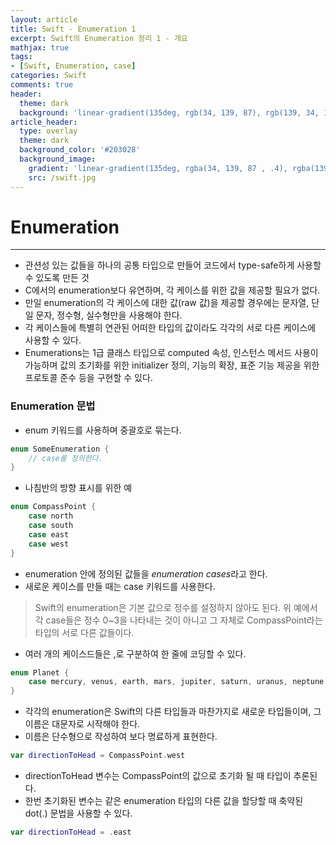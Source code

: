 ```yaml
---
layout: article
title: Swift - Enumeration 1
excerpt: Swift의 Enumeration 정리 1 - 개요
mathjax: true
tags:
- [Swift, Enumeration, case]
categories: Swift
comments: true
header:
  theme: dark
  background: 'linear-gradient(135deg, rgb(34, 139, 87), rgb(139, 34, 139))'
article_header:
  type: overlay
  theme: dark
  background_color: '#203028'
  background_image:
    gradient: 'linear-gradient(135deg, rgba(34, 139, 87 , .4), rgba(139, 34, 139, .4))'
    src: /swift.jpg
---
```


# Enumeration

---

- 관션성 있는 값들을 하나의 공통 타입으로 만들어 코드에서 type-safe하게 사용할 수 있도록 만든 것
- C에서의 enumeration보다 유연하며, 각 케이스를 위한 값을 제공할 필요가 없다.
- 만일 enumeration의 각 케이스에 대한 값(raw 값)을 제공할 경우에는 문자열, 단일 문자, 정수형, 실수형만을 사용해야 한다.
- 각 케이스들에 특별히 연관된 어떠한 타입의 값이라도 각각의 서로 다른 케이스에 사용할 수 있다.
- Enumerations는 1급 클래스 타입으로 computed 속성, 인스턴스 메서드 사용이 가능하며 값의 초기화를 위한 initializer 정의, 기능의 확장, 표준 기능 제공을 위한 프로토콜 준수 등을 구현할 수 있다.


### Enumeration 문법

- enum 키워드를 사용하며 중괄호로 묶는다.

```swift
enum SomeEnumeration {
	// case를 정의한다.
}
```


- 나침반의 방향 표시를 위한 예

```swift
enum CompassPoint {
	case north
	case south
	case east
	case west
}
```

- enumeration 안에 정의된 값들을 *enumeration cases*라고 한다.
- 새로운 케이스를 만들 때는 case 키워드를 사용한다.

> Swift의 enumeration은 기본 값으로 정수를 설정하지 않아도 된다. 위 예에서 각 case들은 정수 0~3을
> 나타내는 것이 아니고 그 자체로 CompassPoint라는 타입의 서로 다른 값들이다.

- 여러 개의 케이스드들은 ,로 구분하여 한 줄에 코딩할 수 있다.

```swift
enum Planet {
	case mercury, venus, earth, mars, jupiter, saturn, uranus, neptune
}
```

- 각각의 enumeration은 Swift의 다른 타입들과 마찬가지로 새로운 타입들이며, 그 이름은 대문자로 시작해야 한다.
- 이름은 단수형으로 작성하여 보다 명료하게 표현한다.

```swift
var directionToHead = CompassPoint.west
```

- directionToHead 변수는 CompassPoint의 값으로 초기화 될 때 타입이 추론된다.
- 한번 초기화된 변수는 같은 enumeration 타입의 다른 값을 할당할 때 축약된 dot(.) 문법을 사용할 수 있다.

```swift
var directionToHead = .east
```
